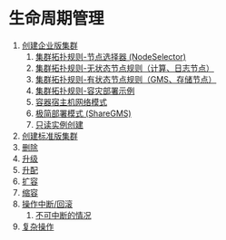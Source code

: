 生命周期管理
==========

1. [创建企业版集群](./1-create.md)
   1. [集群拓扑规则-节点选择器 (NodeSelector)](./1-create-node-selector.md)
   2. [集群拓扑规则-无状态节点规则（计算、日志节点）](./1-create-stateless-node-rule.md)
   3. [集群拓扑规则-有状态节点规则（GMS、存储节点）](./1-create-state-node-rule.md)
   4. [集群拓扑规则-容灾部署示例](./1-create-ha-example.md)
   5. [容器宿主机网络模式](./1-create-host-network-mode.md)
   6. [极简部署模式 (ShareGMS)](./1-create-simple-mode.md)
   7. [只读实例创建](./1-create-readonly-pxc.md)
2. [创建标准版集群](./1-create-standard.md)
3. [删除](./2-delete.md)
4. [升级](./3-update.md)
5. [升配](./4-upgrade.md)
6. [扩容](./5-scale-out.md)
7. [缩容](./6-scale-in.md)
8. [操作中断/回滚](./7-rollback.md)
   1. [不可中断的情况](./7-rollback-exception.md)
9. [复杂操作](./8-complex-ops.md)